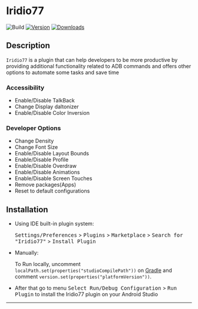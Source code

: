 # Iridio77

![Build](https://github.com/israelermel/iridio77/workflows/Build/badge.svg)
[![Version](https://img.shields.io/jetbrains/plugin/v/PLUGIN_ID.svg)](https://img.shields.io/jetbrains/plugin/v/br.com.vineivel.Iridio77)
[![Downloads](https://img.shields.io/jetbrains/plugin/d/PLUGIN_ID.svg)](https://img.shields.io/jetbrains/plugin/d/br.com.vineivel.Iridio77)

## Description

<!-- Plugin description -->
`Iridio77` is a plugin that can help developers to be more productive by
providing additional functionality related to ADB commands and
offers other options to automate some tasks and save time

### Accessibility

- Enable/Disable TalkBack
- Change Display daltonizer
- Enable/Disable Color Inversion

### Developer Options

- Change Density
- Change Font Size
- Enable/Disable Layout Bounds
- Enable/Disable Profile
- Enable/Disable Overdraw
- Enable/Disable Animations
- Enable/Disable Screen Touches
- Remove packages(Apps)
- Reset to default configurations

<!-- Plugin description end -->

## Installation

- Using IDE built-in plugin system:

  <kbd>Settings/Preferences</kbd> > <kbd>Plugins</kbd> > <kbd>Marketplace</kbd> > <kbd>Search for "Iridio77"</kbd> >
  <kbd>Install Plugin</kbd>

- Manually:

  To Run locally, uncomment `localPath.set(properties("studioCompilePath"))` on  [Gradle](/build.gradle.kts) and
  comment `version.set(properties("platformVersion"))`.

- After that go to menu <kbd>Select Run/Debug Configuration</kbd> > <kbd>Run Plugin</kbd> to install the Iridio77
  plugin on your Android Studio

---
